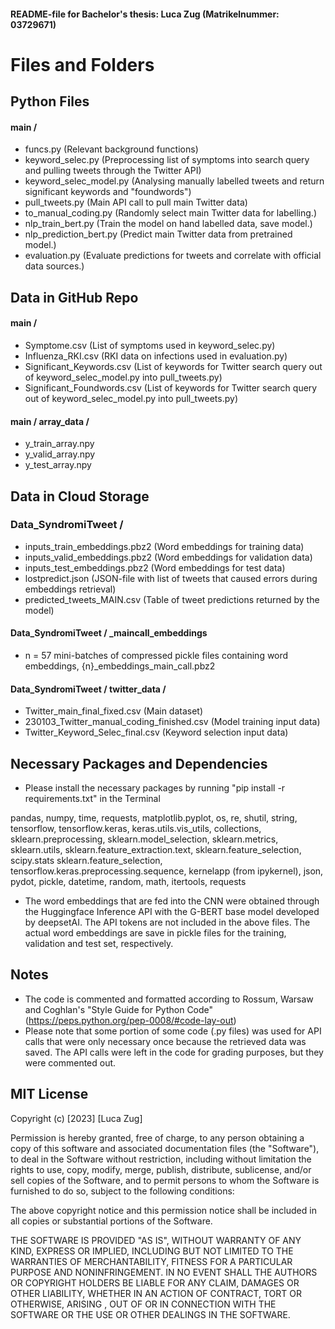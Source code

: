 #### README-file for Bachelor's thesis: Luca Zug (Matrikelnummer: 03729671)

# Files and Folders

## Python Files

#### main /
  - funcs.py (Relevant background functions)
  - keyword_selec.py (Preprocessing list of symptoms into search query and pulling tweets through the Twitter API)
  - keyword_selec_model.py (Analysing manually labelled tweets and return significant keywords and "foundwords")
  - pull_tweets.py (Main API call to pull main Twitter data)
  - to_manual_coding.py (Randomly select main Twitter data for labelling.)
  - nlp_train_bert.py (Train the model on hand labelled data, save model.)
  - nlp_prediction_bert.py (Predict main Twitter data from pretrained model.)
  - evaluation.py (Evaluate predictions for tweets and correlate with official data sources.)

## Data in GitHub Repo

#### main /
  - Symptome.csv (List of symptoms used in keyword_selec.py)
  - Influenza_RKI.csv (RKI data on infections used in evaluation.py)
  - Significant_Keywords.csv (List of keywords for Twitter search query out of keyword_selec_model.py into pull_tweets.py)
  - Significant_Foundwords.csv (List of keywords for Twitter search query out of keyword_selec_model.py into pull_tweets.py)

#### main / array_data /
- y_train_array.npy
- y_valid_array.npy
- y_test_array.npy

## Data in Cloud Storage

### Data_SyndromiTweet /
 - inputs_train_embeddings.pbz2 (Word embeddings for training data)
 - inputs_valid_embeddings.pbz2 (Word embeddings for validation data)
 - inputs_test_embeddings.pbz2   (Word embeddings for test data)
 - lostpredict.json (JSON-file with list of tweets that caused errors during embeddings retrieval)
 - predicted_tweets_MAIN.csv (Table of tweet predictions returned by the model)

#### Data_SyndromiTweet / _maincall_embeddings
- n = 57 mini-batches of compressed pickle files containing word embeddings, {n}_embeddings_main_call.pbz2

#### Data_SyndromiTweet / twitter_data /
- Twitter_main_final_fixed.csv (Main dataset)
- 230103_Twitter_manual_coding_finished.csv (Model training input data)
- Twitter_Keyword_Selec_final.csv (Keyword selection input data)

## Necessary Packages and Dependencies

* Please install the necessary packages by running
  "pip install -r requirements.txt" in the Terminal

pandas, numpy, time, requests, matplotlib.pyplot, os, re, shutil, string,
tensorflow, tensorflow.keras, keras.utils.vis_utils, collections,
sklearn.preprocessing, sklearn.model_selection, sklearn.metrics, sklearn.utils,
sklearn.feature_extraction.text, sklearn.feature_selection, scipy.stats
sklearn.feature_selection, tensorflow.keras.preprocessing.sequence,
kernelapp (from ipykernel), json, pydot, pickle, datetime, random, math, itertools,
requests

* The word embeddings that are fed into the CNN were obtained through the
  Huggingface Inference API with the G-BERT base model developed by deepsetAI.
  The API tokens are not included in the above files. The actual word embeddings
  are save in pickle files for the training, validation and test set, respectively.

## Notes

- The code is commented and formatted according to Rossum, Warsaw and Coghlan's "Style Guide for Python Code" (https://peps.python.org/pep-0008/#code-lay-out)
- Please note that some portion of some code (.py files) was used for API calls
  that were only necessary once because the retrieved data was saved. The API
  calls were left in the code for grading purposes, but they were commented out.

## MIT License

Copyright (c) [2023] [Luca Zug]

Permission is hereby granted, free of charge, to any person obtaining a copy
of this software and associated documentation files (the "Software"), to deal
in the Software without restriction, including without limitation the rights
to use, copy, modify, merge, publish, distribute, sublicense, and/or sell
copies of the Software, and to permit persons to whom the Software is
furnished to do so, subject to the following conditions:

The above copyright notice and this permission notice shall be included in all
copies or substantial portions of the Software.

THE SOFTWARE IS PROVIDED "AS IS", WITHOUT WARRANTY OF ANY KIND, EXPRESS OR
IMPLIED, INCLUDING BUT NOT LIMITED TO THE WARRANTIES OF MERCHANTABILITY,
FITNESS FOR A PARTICULAR PURPOSE AND NONINFRINGEMENT. IN NO EVENT SHALL THE
AUTHORS OR COPYRIGHT HOLDERS BE LIABLE FOR ANY CLAIM, DAMAGES OR OTHER
LIABILITY, WHETHER IN AN ACTION OF CONTRACT, TORT OR OTHERWISE, ARISING ,
OUT OF OR IN CONNECTION WITH THE SOFTWARE OR THE USE OR OTHER DEALINGS IN THE
SOFTWARE.